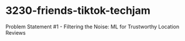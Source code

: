 # 3230-friends-tiktok-techjam
Problem Statement #1 - Filtering the Noise: ML for Trustworthy Location Reviews
